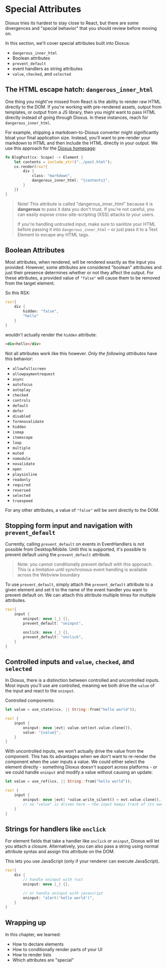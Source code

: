 # Special Attributes

Dioxus tries its hardest to stay close to React, but there are some divergences and "special behavior" that you should review before moving on.

In this section, we'll cover special attributes built into Dioxus:

- `dangerous_inner_html`
- Boolean attributes
- `prevent_default`
- event handlers as string attributes
- `value`, `checked`, and `selected`

## The HTML escape hatch: `dangerous_inner_html`

One thing you might've missed from React is the ability to render raw HTML directly to the DOM. If you're working with pre-rendered assets, output from templates, or output from a JS library, then you might want to pass HTML directly instead of going through Dioxus. In these instances, reach for `dangerous_inner_html`.

For example, shipping a markdown-to-Dioxus converter might significantly bloat your final application size. Instead, you'll want to pre-render your markdown to HTML and then include the HTML directly in your output. We use this approach for the [Dioxus homepage](https://dioxuslabs.com):


```rust
fn BlogPost(cx: Scope) -> Element {
    let contents = include_str!("../post.html");
    cx.render(rsx!{
        div {
            class: "markdown",
            dangerous_inner_html: "{contents}",
        }
    })
}
```

> Note! This attribute is called "dangerous_inner_html" because it is **dangerous** to pass it data you don't trust. If you're not careful, you can easily expose cross-site-scripting (XSS) attacks to your users.
>
> If you're handling untrusted input, make sure to sanitize your HTML before passing it into `dangerous_inner_html` – or just pass it to a Text Element to escape any HTML tags.


## Boolean Attributes

Most attributes, when rendered, will be rendered exactly as the input you provided. However, some attributes are considered "boolean" attributes and just their presence determines whether or not they affect the output. For these attributes, a provided value of `"false"` will cause them to be removed from the target element.

So this RSX:

```rust
rsx!{
    div {
        hidden: "false",
        "hello"
    }
}
```
wouldn't actually render the `hidden` attribute:
```html
<div>hello</div>
```

Not all attributes work like this however. *Only the following attributes* have this behavior:

- `allowfullscreen`
- `allowpaymentrequest`
- `async`
- `autofocus`
- `autoplay`
- `checked`
- `controls`
- `default`
- `defer`
- `disabled`
- `formnovalidate`
- `hidden`
- `ismap`
- `itemscope`
- `loop`
- `multiple`
- `muted`
- `nomodule`
- `novalidate`
- `open`
- `playsinline`
- `readonly`
- `required`
- `reversed`
- `selected`
- `truespeed`

For any other attributes, a value of `"false"` will be sent directly to the DOM.

## Stopping form input and navigation with `prevent_default`

Currently, calling `prevent_default` on events in EventHandlers is not possible from Desktop/Mobile. Until this is supported, it's possible to prevent default using the `prevent_default` attribute.

> Note: you cannot conditionally prevent default with this approach. This is a limitation until synchronous event handling is available across the Webview boundary

To use `prevent_default`, simply attach the `prevent_default` attribute to a given element and set it to the name of the event handler you want to prevent default on. We can attach this attribute multiple times for multiple attributes.

```rust
rsx!{
    input {
        oninput: move |_| {},
        prevent_default: "oninput",

        onclick: move |_| {},
        prevent_default: "onclick",
    }
}
```
<!--
## Passing attributes into children: `..Attributes`

> Note: this is an experimental, unstable feature not available in released versions of Dioxus. Feel free to skip this section.

Just like Dioxus supports spreading component props into components, we also support spreading attributes into elements. This lets you pass any arbitrary attributes through components into elements.


```rust
#[derive(Props)]
pub struct InputProps<'a> {
    pub children: Element<'a>,
    pub attributes: Attribute<'a>
}

pub fn StateInput<'a>(cx: Scope<'a, InputProps<'a>>) -> Element {
    cx.render(rsx! (
        input {
            ..cx.props.attributes,
            &cx.props.children,
        }
    ))
}
``` -->

## Controlled inputs and `value`, `checked`, and `selected`

In Dioxus, there is a distinction between controlled and uncontrolled inputs. Most inputs you'll use are controlled, meaning we both drive the `value` of the input and react to the `oninput`.

Controlled components:
```rust
let value = use_state(&cx, || String::from("hello world"));

rsx! {
    input {
        oninput: move |evt| value.set(evt.value.clone()),
        value: "{value}",
    }
}
```

With uncontrolled inputs, we won't actually drive the value from the component. This has its advantages when we don't want to re-render the component when the user inputs a value. We could either select the element directly - something Dioxus doesn't support across platforms - or we could handle `oninput` and modify a value without causing an update:

```rust
let value = use_ref(&cx, || String::from("hello world"));

rsx! {
    input {
        oninput: move |evt| *value.write_silent() = evt.value.clone(),
        // no "value" is driven here – the input keeps track of its own value, and you can't change it
    }
}
```

## Strings for handlers like `onclick`

For element fields that take a handler like `onclick` or `oninput`, Dioxus will let you attach a closure. Alternatively, you can also pass a string using normal attribute syntax and assign this attribute on the DOM.

This lets you use JavaScript (only if your renderer can execute JavaScript).

```rust
rsx!{
    div {
        // handle oninput with rust
        oninput: move |_| {},

        // or handle oninput with javascript
        oninput: "alert('hello world')",
    }
}

```

## Wrapping up

In this chapter, we learned:
- How to declare elements
- How to conditionally render parts of your UI
- How to render lists
- Which attributes are "special"

<!-- todo
There's more to elements! For further reading, check out:

- [Custom Elements]()
-->
